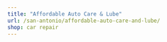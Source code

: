 ```yaml
---
title: "Affordable Auto Care & Lube"
url: /san-antonio/affordable-auto-care-and-lube/
shop: car repair
---
```

